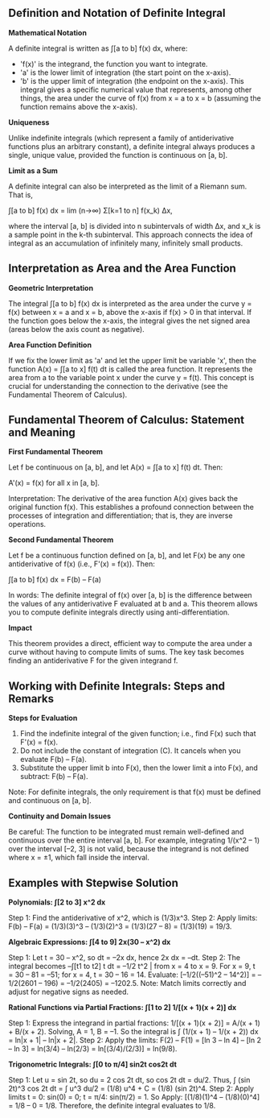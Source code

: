 ## Definition and Notation of Definite Integral

**Mathematical Notation**

A definite integral is written as ∫[a to b] f(x) dx, where:
- 'f(x)' is the integrand, the function you want to integrate.
- 'a' is the lower limit of integration (the start point on the x-axis).
- 'b' is the upper limit of integration (the endpoint on the x-axis).
This integral gives a specific numerical value that represents, among other things, the area under the curve of f(x) from x = a to x = b (assuming the function remains above the x-axis).

**Uniqueness**

Unlike indefinite integrals (which represent a family of antiderivative functions plus an arbitrary constant), a definite integral always produces a single, unique value, provided the function is continuous on [a, b].

**Limit as a Sum**

A definite integral can also be interpreted as the limit of a Riemann sum. That is,

∫[a to b] f(x) dx = lim (n→∞) Σ[k=1 to n] f(x_k) Δx,

where the interval [a, b] is divided into n subintervals of width Δx, and x_k is a sample point in the k-th subinterval. This approach connects the idea of integral as an accumulation of infinitely many, infinitely small products.



## Interpretation as Area and the Area Function

**Geometric Interpretation**

The integral ∫[a to b] f(x) dx is interpreted as the area under the curve y = f(x) between x = a and x = b, above the x-axis if f(x) > 0 in that interval. If the function goes below the x-axis, the integral gives the net signed area (areas below the axis count as negative).

**Area Function Definition**

If we fix the lower limit as 'a' and let the upper limit be variable 'x', then the function A(x) = ∫[a to x] f(t) dt is called the area function. It represents the area from a to the variable point x under the curve y = f(t). This concept is crucial for understanding the connection to the derivative (see the Fundamental Theorem of Calculus).



## Fundamental Theorem of Calculus: Statement and Meaning

**First Fundamental Theorem**

Let f be continuous on [a, b], and let A(x) = ∫[a to x] f(t) dt. Then:

A'(x) = f(x) for all x in [a, b].

Interpretation: The derivative of the area function A(x) gives back the original function f(x). This establishes a profound connection between the processes of integration and differentiation; that is, they are inverse operations.

**Second Fundamental Theorem**

Let f be a continuous function defined on [a, b], and let F(x) be any one antiderivative of f(x) (i.e., F'(x) = f(x)). Then:

∫[a to b] f(x) dx = F(b) – F(a)

In words: The definite integral of f(x) over [a, b] is the difference between the values of any antiderivative F evaluated at b and a. This theorem allows you to compute definite integrals directly using anti-differentiation.

**Impact**

This theorem provides a direct, efficient way to compute the area under a curve without having to compute limits of sums. The key task becomes finding an antiderivative F for the given integrand f.



## Working with Definite Integrals: Steps and Remarks

**Steps for Evaluation**

1. Find the indefinite integral of the given function; i.e., find F(x) such that F'(x) = f(x).
2. Do not include the constant of integration (C). It cancels when you evaluate F(b) – F(a).
3. Substitute the upper limit b into F(x), then the lower limit a into F(x), and subtract: F(b) – F(a).

Note: For definite integrals, the only requirement is that f(x) must be defined and continuous on [a, b].

**Continuity and Domain Issues**

Be careful: The function to be integrated must remain well-defined and continuous over the entire interval [a, b]. For example, integrating 1/(x^2 – 1) over the interval [–2, 3] is not valid, because the integrand is not defined where x = ±1, which fall inside the interval.



## Examples with Stepwise Solution

**Polynomials: ∫[2 to 3] x^2 dx**

Step 1: Find the antiderivative of x^2, which is (1/3)x^3.
Step 2: Apply limits: F(b) – F(a) = (1/3)(3)^3 – (1/3)(2)^3 = (1/3)(27 – 8) = (1/3)(19) = 19/3.

**Algebraic Expressions: ∫[4 to 9] 2x(30 – x^2) dx**

Step 1: Let t = 30 – x^2, so dt = –2x dx, hence 2x dx = –dt.
Step 2: The integral becomes –∫[t1 to t2] t dt = –1/2 t^2 | from x = 4 to x = 9.
For x = 9, t = 30 – 81 = –51; for x = 4, t = 30 – 16 = 14.
Evaluate: [–1/2((–51)^2 – 14^2)] = –1/2(2601 – 196) = –1/2(2405) = –1202.5.
Note: Match limits correctly and adjust for negative signs as needed.

**Rational Functions via Partial Fractions: ∫[1 to 2] 1/[(x + 1)(x + 2)] dx**

Step 1: Express the integrand in partial fractions:
1/[(x + 1)(x + 2)] = A/(x + 1) + B/(x + 2). Solving, A = 1, B = –1.
So the integral is ∫ (1/(x + 1) – 1/(x + 2)) dx = ln|x + 1| – ln|x + 2|.
Step 2: Apply the limits:
F(2) – F(1) = [ln 3 – ln 4] – [ln 2 – ln 3] = ln(3/4) – ln(2/3) = ln[(3/4)/(2/3)] = ln(9/8).

**Trigonometric Integrals: ∫[0 to π/4] sin2t cos2t dt**

Step 1: Let u = sin 2t, so du = 2 cos 2t dt, so cos 2t dt = du/2.
Thus, ∫ (sin 2t)^3 cos 2t dt = ∫ u^3 du/2 = (1/8) u^4 + C = (1/8) (sin 2t)^4.
Step 2: Apply limits t = 0: sin(0) = 0; t = π/4: sin(π/2) = 1.
So Apply: [(1/8)(1)^4 – (1/8)(0)^4] = 1/8 – 0 = 1/8.
Therefore, the definite integral evaluates to 1/8.


